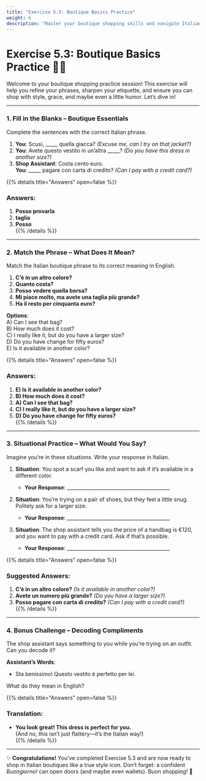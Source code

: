 ```yaml
---
title: "Exercise 5.3: Boutique Basics Practice"
weight: 6
description: "Master your boutique shopping skills and navigate Italian high-end stores like a pro."
---
```


# Exercise 5.3: Boutique Basics Practice 👗👠

Welcome to your boutique shopping practice session! This exercise will help you refine your phrases, sharpen your etiquette, and ensure you can shop with style, grace, and maybe even a little humor. Let’s dive in!

---

### 1. Fill in the Blanks – Boutique Essentials  

Complete the sentences with the correct Italian phrase.

1. **You**: Scusi, _____ quella giacca? *(Excuse me, can I try on that jacket?)*  
2. **You**: Avete questo vestito in un’altra _____? *(Do you have this dress in another size?)*  
3. **Shop Assistant**: Costa cento euro.  
   **You**: _____ pagare con carta di credito? *(Can I pay with a credit card?)*  

{{% details title="Answers" open=false %}}
### Answers:  
1. **Posso provarla**  
2. **taglia**  
3. **Posso**  
{{% /details %}}

---

### 2. Match the Phrase – What Does It Mean?  

Match the Italian boutique phrase to its correct meaning in English.

1. **C’è in un altro colore?**  
2. **Quanto costa?**  
3. **Posso vedere quella borsa?**  
4. **Mi piace molto, ma avete una taglia più grande?**  
5. **Ha il resto per cinquanta euro?**

**Options**:  
A) Can I see that bag?  
B) How much does it cost?  
C) I really like it, but do you have a larger size?  
D) Do you have change for fifty euros?  
E) Is it available in another color?  

{{% details title="Answers" open=false %}}
### Answers:  
1. **E) Is it available in another color?**  
2. **B) How much does it cost?**  
3. **A) Can I see that bag?**  
4. **C) I really like it, but do you have a larger size?**  
5. **D) Do you have change for fifty euros?**  
{{% /details %}}

---

### 3. Situational Practice – What Would You Say?  

Imagine you’re in these situations. Write your response in Italian.

1. **Situation**: You spot a scarf you like and want to ask if it’s available in a different color.  
   - **Your Response**: __________________________________________  

2. **Situation**: You’re trying on a pair of shoes, but they feel a little snug. Politely ask for a larger size.  
   - **Your Response**: __________________________________________  

3. **Situation**: The shop assistant tells you the price of a handbag is €120, and you want to pay with a credit card. Ask if that’s possible.  
   - **Your Response**: __________________________________________  

{{% details title="Answers" open=false %}}
### Suggested Answers:  
1. **C’è in un altro colore?** *(Is it available in another color?)*  
2. **Avete un numero più grande?** *(Do you have a larger size?)*  
3. **Posso pagare con carta di credito?** *(Can I pay with a credit card?)*  
{{% /details %}}

---

### 4. Bonus Challenge – Decoding Compliments  

The shop assistant says something to you while you’re trying on an outfit. Can you decode it?

**Assistant’s Words**:  
- Sta benissimo! Questo vestito è perfetto per lei.  

What do they mean in English?  

{{% details title="Answers" open=false %}}
### Translation:  
- **You look great! This dress is perfect for you.**  
(And no, this isn’t just flattery—it’s the Italian way!)  
{{% /details %}}

---

✨ **Congratulations!** You’ve completed Exercise 5.3 and are now ready to shop in Italian boutiques like a true style icon. Don’t forget: a confident *Buongiorno!* can open doors (and maybe even wallets). Buon shopping! 🎉
